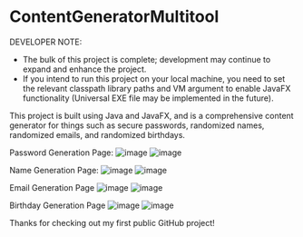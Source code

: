 # ContentGeneratorMultitool

DEVELOPER NOTE: 
- The bulk of this project is complete; development may continue to expand and enhance the project.
- If you intend to run this project on your local machine, you need to set the relevant classpath library paths and VM argument to enable JavaFX functionality (Universal EXE file may be implemented in the future).

This project is built using Java and JavaFX, and is a comprehensive content generator for things such as secure passwords, randomized names, randomized emails, and randomized birthdays.

Password Generation Page:
![image](https://github.com/AndrewPolyak/ContentGeneratorMultitool/assets/157662133/2ca7e5df-5475-46fb-b67f-a15839331b8c)
![image](https://github.com/AndrewPolyak/ContentGeneratorMultitool/assets/157662133/04dbab25-8788-486d-876b-092a2c9dd194)



Name Generation Page:
![image](https://github.com/AndrewPolyak/ContentGeneratorMultitool/assets/157662133/640829b2-10c2-47e7-8f17-3658f42e1b4a)
![image](https://github.com/AndrewPolyak/ContentGeneratorMultitool/assets/157662133/4f2c4c5e-9f3f-43f9-86c3-c26c1b386399)



Email Generation Page
![image](https://github.com/AndrewPolyak/ContentGeneratorMultitool/assets/157662133/11bef815-f322-4d0e-aaa9-49a5ceb379dd)
![image](https://github.com/AndrewPolyak/ContentGeneratorMultitool/assets/157662133/dcb3478d-3ab4-4309-aac1-dbc04b640374)



Birthday Generation Page
![image](https://github.com/AndrewPolyak/ContentGeneratorMultitool/assets/157662133/b0e7108f-4c62-40ca-87a0-8f8563961e8d)
![image](https://github.com/AndrewPolyak/ContentGeneratorMultitool/assets/157662133/b9a4b4f6-128a-40ed-a95c-1c68c1f21f7e)


Thanks for checking out my first public GitHub project!
